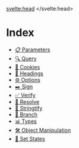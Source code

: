 <script>
	import Iconie from "$lib/components/Iconie.svelte"
</script>

<svelte:head>
    <title>Functional something - Vixeny</title>
    <meta name="description" content="about this page" />
</svelte:head>

# Index 

- [ 📋 Parameters](/docs/modules/parameters)
- [ 🔍 Query](/docs/modules/query)
- [ 🍪 Cookies](#cookies)
- [ 📑 Headings](#headings)
- [ ⚙️ Options](#options)
- [ ✒️ Sign](#sign)
- [ ✅ Verify](#verify)
- [ 🔄 Resolve](#resolve)
- [ 📝 Stringtify](#stringtify)
- [ 🔀 Branch](#branch)
- [ 📊 Types](#types)
- [ 🛠️ Object Manipulation](#object-manipulation)
- [ 📲 Set States](#set-states)


